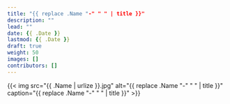 ```yaml
---
title: "{{ replace .Name "-" " " | title }}"
description: ""
lead: ""
date: {{ .Date }}
lastmod: {{ .Date }}
draft: true
weight: 50
images: []
contributors: []
---
```


{{< img src="{{ .Name | urlize }}.jpg" alt="{{ replace .Name "-" " " | title }}" caption="{{ replace .Name "-" " " | title }}" >}}
